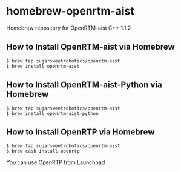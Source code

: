 # homebrew-openrtm-aist
Homebrew repository for OpenRTM-aist C++ 1.1.2

## How to Install OpenRTM-aist via Homebrew

```shell
$ brew tap sugarsweetrobotics/openrtm-aist
$ brew install openrtm-aist
```

## How to Install OpenRTM-aist-Python via Homebrew

```shell
$ brew tap sugarsweetrobotics/openrtm-aist
$ brew install openrtm-aist-python
```

## How to Install OpenRTP via Homebrew

```shell
$ brew tap sugarsweetrobotics/openrtm-aist
$ brew cask install openrtp
```

You can use OpenRTP from Launchpad



